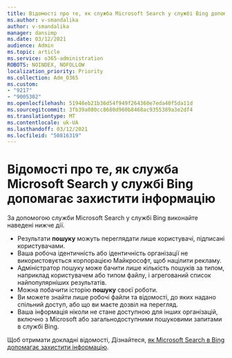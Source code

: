 ```yaml
---
title: Відомості про те, як служба Microsoft Search у службі Bing допомагає захистити інформацію
ms.author: v-smandalika
author: v-smandalika
manager: dansimp
ms.date: 03/12/2021
audience: Admin
ms.topic: article
ms.service: o365-administration
ROBOTS: NOINDEX, NOFOLLOW
localization_priority: Priority
ms.collection: Adm_O365
ms.custom:
- "9217"
- "9005302"
ms.openlocfilehash: 51948eb21b36d54f949f264360e7eda40f5da11d
ms.sourcegitcommit: 3fb39a080cc8680d960b8468ac9355389a3e2df4
ms.translationtype: MT
ms.contentlocale: uk-UA
ms.lasthandoff: 03/12/2021
ms.locfileid: "50816319"
---
```

# <a name="learn-how-microsoft-search-in-bing-helps-keep-your-information-secure"></a>Відомості про те, як служба Microsoft Search у службі Bing допомагає захистити інформацію

За допомогою служби Microsoft Search у службі Bing виконайте наведені нижче дії.

- Результати **пошуку** можуть переглядати лише користувачі, підписані користувачами.
- Ваша робоча ідентичність або ідентичність організації не використовується корпорацією Майкрософт, щоб націлити рекламу.
- Адміністратор пошуку може бачити лише кількість пошуків за типом, наприклад користувачем або типом файлу, і агрегований список найпопулярніших результатів.
- Можна побачити історію **пошуку** своєї роботи.
- Ви можете знайти лише робочі файли та відомості, до яких надано спільний доступ, або що ви маєте дозвіл на перегляд.
- Ваша інформація ніколи не стане доступною для інших організацій, включно з Microsoft або загальнодоступними пошуковими запитами в службі Bing.

Щоб отримати докладні відомості, Дізнайтеся, [як Microsoft Search в Bing допомагає захистити інформацію](https://support.microsoft.com/office/how-microsoft-search-in-bing-helps-keep-your-info-secure-cbce46ae-bb1f-4d0e-86f1-5984f4589113).

